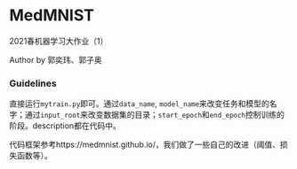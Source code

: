 # MedMNIST
 2021春机器学习大作业（1）

Author  by 郭奕玮、郭子奥

### Guidelines

直接运行`mytrain.py`即可。通过`data_name`, `model_name`来改变任务和模型的名字；通过`input_root`来改变数据集的目录；`start_epoch`和`end_epoch`控制训练的阶段。description都在代码中。

代码框架参考https://medmnist.github.io/，我们做了一些自己的改进（阈值、损失函数等）。
